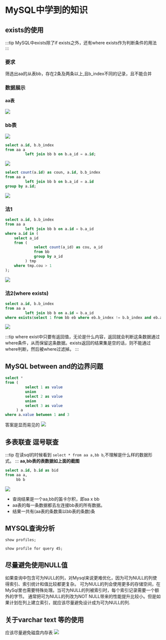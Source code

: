 # MySQL中学到的知识
## exists的使用

:::tip
 MySQL中exists除了if exists之外，还有where exists作为判断条件的用法
:::

### 要求
筛选出aa的从表bb，存在2条及两条以上,且b_index不同的记录，且不能合并

### 数据展示
#### aa表
![](https://cdn.clinan.xyz/mysql_learn_1.png)
### bb表
![](https://cdn.clinan.xyz/mysql_learn_2.png)
```sql
select a.id, b.b_index
from aa a
         left join bb b on b.a_id = a.id;
```
![](https://cdn.clinan.xyz/mysql_learn_3.png)

```sql
select count(a.id) as coun, a.id, b.b_index
from aa a
         left join bb b on b.a_id = a.id
group by a.id;
```
![](https://cdn.clinan.xyz/mysql_learn_4.png)

### 法1
```sql
select a.id, b.b_index
from aa a
         left join bb b on a.id = b.a_id
where a.id in (
    select a_id
    from (
             select count(a_id) as cou, a_id
             from bb
             group by a_id
         ) tmp
    where tmp.cou > 1
);
```
![](https://cdn.clinan.xyz/mysql_learn_5.png)



### 法2(where exists)
```sql
select a.id, b.b_index
from aa a
         left join bb b on a.id = b.a_id
where exists(select 1 from bb eb where eb.b_index != b.b_index and eb.a_id = a.id);
```

![](https://cdn.clinan.xyz/mysql_learn_6.png)

:::tip
where exist中只要有返回值，无论是什么内容，返回就会判断这条数据通过where条件，从而保留这条数据。exists返回的结果集是空的话，则不能通过where判断，然后被where过滤掉。
:::

## MySQL between and的边界问题
```sql
select *
from (
         select 1 as value
         union
         select 2 as value
         union
         select 3 as value
     ) a
where a.value between 1 and 3
```
答案是显而易见的
![](https://cdn.clinan.xyz/mysql_learn_7.png)

## 多表联查 逗号联查
:::tip
在读sql的时候看到 `select * from aa a,bb b`,不理解是什么样的数据形式。
:::
**aa,bb表的表数据如上面的截图**
```sql
select a.id, b.id as bid
from aa a,
     bb b
```
![](https://cdn.clinan.xyz/mysql_learn_8.png)

- 查询结果是一个aa,bb的笛卡尔积，即aa x bb 
- aa表的每一条数据都去左连接bb表的所有数据。
- 结果一共有(aa表的条数乘以bb表的条数)条


## MYSQL查询分析

`show profiles;`

`show profile for query 45;`

## 尽量避免使用NULL值
如果查询中包含可为NULL的列，对Mysql来说更难优化，因为可为NULL的列使得索引、索引统计和值比较都更复杂。
可为NULL的列会使用更多的存储空间，在MySql里也需要特殊处理。当可为NULL的列被索引时，每个索引记录需要一个额外的字节。
通常把可为NULL的列改为NOT NULL带来的性能提升比较小。但是如果计划在列上建立索引，就应该尽量避免设计成为可为NULL的列.

## 关于varchar text 等的使用
应该尽量避免磁盘内存表
![](https://cdn.clinan.xyz/mysql_learn_8.png)